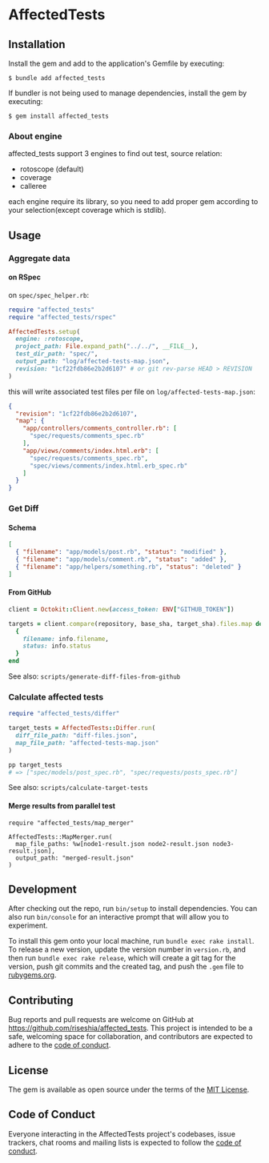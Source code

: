 # AffectedTests

## Installation

Install the gem and add to the application's Gemfile by executing:

    $ bundle add affected_tests

If bundler is not being used to manage dependencies, install the gem by executing:

    $ gem install affected_tests

### About engine

affected_tests support 3 engines to find out test, source relation:

- rotoscope (default)
- coverage
- calleree

each engine require its library, so you need to add proper gem according to your selection(except coverage which is stdlib).

## Usage

### Aggregate data

#### on RSpec

on `spec/spec_helper.rb`:

```ruby
require "affected_tests"
require "affected_tests/rspec"

AffectedTests.setup(
  engine: :rotoscope,
  project_path: File.expand_path("../../", __FILE__),
  test_dir_path: "spec/",
  output_path: "log/affected-tests-map.json",
  revision: "1cf22fdb86e2b2d6107" # or git rev-parse HEAD > REVISION
)
```

this will write associated test files per file on `log/affected-tests-map.json`:

```json
{
  "revision": "1cf22fdb86e2b2d6107",
  "map": {
    "app/controllers/comments_controller.rb": [
      "spec/requests/comments_spec.rb"
    ],
    "app/views/comments/index.html.erb": [
      "spec/requests/comments_spec.rb",
      "spec/views/comments/index.html.erb_spec.rb"
    ]
  }
}
```

### Get Diff

#### Schema

```json
[
  { "filename": "app/models/post.rb", "status": "modified" },
  { "filename": "app/models/comment.rb", "status": "added" },
  { "filename": "app/helpers/something.rb", "status": "deleted" }
]
```

#### From GitHub

```ruby
client = Octokit::Client.new(access_token: ENV["GITHUB_TOKEN"])

targets = client.compare(repository, base_sha, target_sha).files.map do |info|
  {
    filename: info.filename,
    status: info.status
  }
end
```

See also: `scripts/generate-diff-files-from-github`

### Calculate affected tests

```ruby
require "affected_tests/differ"

target_tests = AffectedTests::Differ.run(
  diff_file_path: "diff-files.json",
  map_file_path: "affected-tests-map.json"
)

pp target_tests
# => ["spec/models/post_spec.rb", "spec/requests/posts_spec.rb"]
```

See also: `scripts/calculate-target-tests`

#### Merge results from parallel test

```
require "affected_tests/map_merger"

AffectedTests::MapMerger.run(
  map_file_paths: %w[node1-result.json node2-result.json node3-result.json],
  output_path: "merged-result.json"
)
```

## Development

After checking out the repo, run `bin/setup` to install dependencies. You can also run `bin/console` for an interactive prompt that will allow you to experiment.

To install this gem onto your local machine, run `bundle exec rake install`. To release a new version, update the version number in `version.rb`, and then run `bundle exec rake release`, which will create a git tag for the version, push git commits and the created tag, and push the `.gem` file to [rubygems.org](https://rubygems.org).

## Contributing

Bug reports and pull requests are welcome on GitHub at https://github.com/riseshia/affected_tests. This project is intended to be a safe, welcoming space for collaboration, and contributors are expected to adhere to the [code of conduct](https://github.com/riseshia/affected_tests/blob/main/CODE_OF_CONDUCT.md).

## License

The gem is available as open source under the terms of the [MIT License](https://opensource.org/licenses/MIT).

## Code of Conduct

Everyone interacting in the AffectedTests project's codebases, issue trackers, chat rooms and mailing lists is expected to follow the [code of conduct](https://github.com/riseshia/affected_tests/blob/main/CODE_OF_CONDUCT.md).

